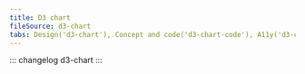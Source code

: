 ```yaml
---
title: D3 chart
fileSource: d3-chart
tabs: Design('d3-chart'), Concept and code('d3-chart-code'), A11y('d3-chart-a11y'), API('d3-chart-api'), Changelog('d3-chart-changelog')
---
```


::: changelog d3-chart :::
